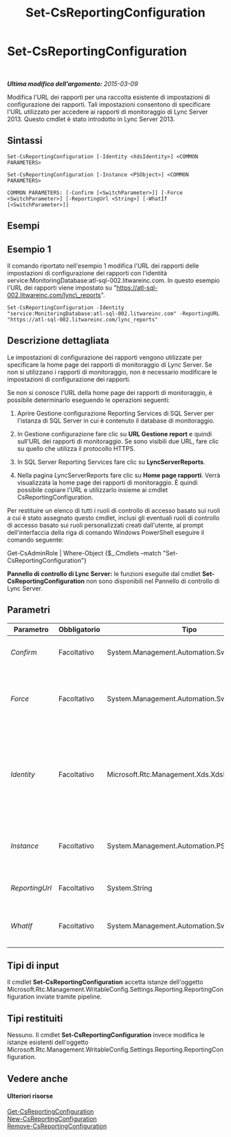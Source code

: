 ﻿---
title: Set-CsReportingConfiguration
TOCTitle: Set-CsReportingConfiguration
ms:assetid: 8e7c8e8c-ab68-4f95-a58e-b04a9b2110ea
ms:mtpsurl: https://technet.microsoft.com/it-it/library/JJ205075(v=OCS.15)
ms:contentKeyID: 49301282
ms.date: 08/24/2015
mtps_version: v=OCS.15
ms.translationtype: HT
---

# Set-CsReportingConfiguration

 

_**Ultima modifica dell'argomento:** 2015-03-09_

Modifica l'URL dei rapporti per una raccolta esistente di impostazioni di configurazione dei rapporti. Tali impostazioni consentono di specificare l'URL utilizzato per accedere ai rapporti di monitoraggio di Lync Server 2013. Questo cmdlet è stato introdotto in Lync Server 2013.

## Sintassi

    Set-CsReportingConfiguration [-Identity <XdsIdentity>] <COMMON PARAMETERS>

    Set-CsReportingConfiguration [-Instance <PSObject>] <COMMON PARAMETERS>

    COMMON PARAMETERS: [-Confirm [<SwitchParameter>]] [-Force <SwitchParameter>] [-ReportingUrl <String>] [-WhatIf [<SwitchParameter>]]

## Esempi

## Esempio 1

Il comando riportato nell'esempio 1 modifica l'URL dei rapporti delle impostazioni di configurazione dei rapporti con l'identità service:MonitoringDatabase:atl-sql-002.litwareinc.com. In questo esempio l'URL dei rapporti viene impostato su "https://atl-sql-002.litwareinc.com/lync\_reports".

    Set-CsReportingConfiguration -Identity "service:MonitoringDatabase:atl-sql-002.litwareinc.com" -ReportingURL "https://atl-sql-002.litwareinc.com/lync_reports"

## Descrizione dettagliata

Le impostazioni di configurazione dei rapporti vengono utilizzate per specificare la home page dei rapporti di monitoraggio di Lync Server. Se non si utilizzano i rapporti di monitoraggio, non è necessario modificare le impostazioni di configurazione dei rapporti.

Se non si conosce l'URL della home page dei rapporti di monitoraggio, è possibile determinarlo eseguendo le operazioni seguenti:

1.  Aprire Gestione configurazione Reporting Services di SQL Server per l'istanza di SQL Server in cui è contenuto il database di monitoraggio.

2.  In Gestione configurazione fare clic su **URL Gestione report** e quindi sull'URL dei rapporti di monitoraggio. Se sono visibili due URL, fare clic su quello che utilizza il protocollo HTTPS.

3.  In SQL Server Reporting Services fare clic su **LyncServerReports**.

4.  Nella pagina LyncServerReports fare clic su **Home page rapporti**. Verrà visualizzata la home page dei rapporti di monitoraggio. È quindi possibile copiare l'URL e utilizzarlo insieme ai cmdlet CsReportingConfiguration.

Per restituire un elenco di tutti i ruoli di controllo di accesso basato sui ruoli a cui è stato assegnato questo cmdlet, inclusi gli eventuali ruoli di controllo di accesso basato sui ruoli personalizzati creati dall'utente, al prompt dell'interfaccia della riga di comando Windows PowerShell eseguire il comando seguente:

Get-CsAdminRole | Where-Object {$\_.Cmdlets –match "Set-CsReportingConfiguration"}

**Pannello di controllo di Lync Server:** le funzioni eseguite dal cmdlet **Set-CsReportingConfiguration** non sono disponibili nel Pannello di controllo di Lync Server.

## Parametri


<table>
<colgroup>
<col style="width: 25%" />
<col style="width: 25%" />
<col style="width: 25%" />
<col style="width: 25%" />
</colgroup>
<thead>
<tr class="header">
<th>Parametro</th>
<th>Obbligatorio</th>
<th>Tipo</th>
<th>Descrizione</th>
</tr>
</thead>
<tbody>
<tr class="odd">
<td><p><em>Confirm</em></p></td>
<td><p>Facoltativo</p></td>
<td><p>System.Management.Automation.SwitchParameter</p></td>
<td><p>Richiede la conferma prima di eseguire il comando.</p></td>
</tr>
<tr class="even">
<td><p><em>Force</em></p></td>
<td><p>Facoltativo</p></td>
<td><p>System.Management.Automation.SwitchParameter</p></td>
<td><p>Evita la visualizzazione di eventuali messaggi di errore non grave che potrebbero essere generati nel corso dell'esecuzione del comando.</p></td>
</tr>
<tr class="odd">
<td><p><em>Identity</em></p></td>
<td><p>Facoltativo</p></td>
<td><p>Microsoft.Rtc.Management.Xds.XdsIdentity</p></td>
<td><p>Identità del servizio del database di monitoraggio di cui vengono modificate le impostazioni di configurazione dei rapporti. Ad esempio:</p>
<p>-Identity &quot;Service:MonitoringDatabase:atl-sql-001.litwareinc.com&quot;</p></td>
</tr>
<tr class="even">
<td><p><em>Instance</em></p></td>
<td><p>Facoltativo</p></td>
<td><p>System.Management.Automation.PSObject</p></td>
<td><p>Consente di passare al cmdlet un riferimento a un oggetto anziché impostare singoli valori di parametro.</p></td>
</tr>
<tr class="odd">
<td><p><em>ReportingUrl</em></p></td>
<td><p>Facoltativo</p></td>
<td><p>System.String</p></td>
<td><p>URL dei rapporti di monitoraggio di Lync Server 2013.</p></td>
</tr>
<tr class="even">
<td><p><em>WhatIf</em></p></td>
<td><p>Facoltativo</p></td>
<td><p>System.Management.Automation.SwitchParameter</p></td>
<td><p>Descrive ciò che accadrebbe se si eseguisse il comando, senza eseguirlo realmente.</p></td>
</tr>
</tbody>
</table>


## Tipi di input

Il cmdlet **Set-CsReportingConfiguration** accetta istanze dell'oggetto Microsoft.Rtc.Management.WritableConfig.Settings.Reporting.ReportingConfiguration inviate tramite pipeline.

## Tipi restituiti

Nessuno. Il cmdlet **Set-CsReportingConfiguration** invece modifica le istanze esistenti dell'oggetto Microsoft.Rtc.Management.WritableConfig.Settings.Reporting.ReportingConfiguration.

## Vedere anche

#### Ulteriori risorse

[Get-CsReportingConfiguration](get-csreportingconfiguration.md)  
[New-CsReportingConfiguration](new-csreportingconfiguration.md)  
[Remove-CsReportingConfiguration](remove-csreportingconfiguration.md)

